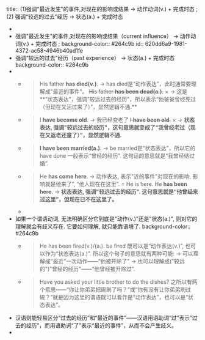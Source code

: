 title:: (1)强调"最近发生"的事件,对现在的影响或结果 -> 动作动词(v.) + 完成时态 ; (2) 强调“较远的过去”经历 -> 状态(a.) + 完成时态

-
- 强调"最近发生"的事件,对现在的影响或结果（current influence） -> 动作动词(v.) + 完成时态 ;
  background-color:: #264c9b
  id:: 620dd6a9-1981-4372-ac58-4946b40ad1fe
- 强调“较远的过去”经历（past experience） -> 状态(a.) + 完成时态
  background-color:: #264c9b
-
	- > His father **has died(v.)**. → has died是“动作表达”，此时通常要理解成"最近的事件"。
	  ~~His father **has been dead(a.)**.~~ × → 这是**“状态表达”，强调"较远过去的经历"，所以表示“他爸爸曾经死过（但现在又活过来了）”，显然逻辑不通.**
	- > I **have become old**. → 我已经变老了 
	  ~~I **have been old**.~~ × → **状态表达, 强调"较远过去的经历"，这句意思就变成了“我曾经老过（现在又返老还童了）”，显然逻辑不通.**
	- > **I have been married(a.).** → be married是“状态表达”，所以它的 have done 一般表示“曾经的经历”. 这句话的意思就是“我曾经结过婚”.
	- > He **has come here**. → 动作表达, 表示"近的事件"对现在的影响, 影响就是他来了”, “他人现在在这里”. = He is here.
	  He **has been here**. → **状态表达, 强调"较远过去的经历". 这句意思就是“他曾经来过这里”，但现在已不在这里了。**
	-
- 如果一个谓语动词, 无法明确区分它到底是"动作(v.)"还是"状态(a.)", 则对它的理解就会有歧义存在. 它要如何理解, 就只能靠语境了.
  background-color:: #264c9b
	- > He has been fired(v.)/(a.).
	  be fired 既可以是“动作表达(v.)”, 也可以作为“状态表达(a.)”. 所以这个句子的意思就有两种可能:
	  → 可以理解成"最近"一次动作——“他被开除了”
	  → 也可以理解成("较远的")"曾经的经历"——“他曾经被开除过”.
	- > Have you asked your little brother to do the dishes?
	  之所以有两个意思——“你让你弟弟把碗刷了吗？”或“你有没有让你弟弟刷过碗？”就是因为这里的谓语既可以看作是“动作表达”，也可以是“状态表达”。
- 汉语则能轻易区分“过去的经历”和“最近的事件”——汉语用语助词“过”表示“过去的经历”，而用语助词“了”表示“最近的事件”，从而不会产生歧义。
-